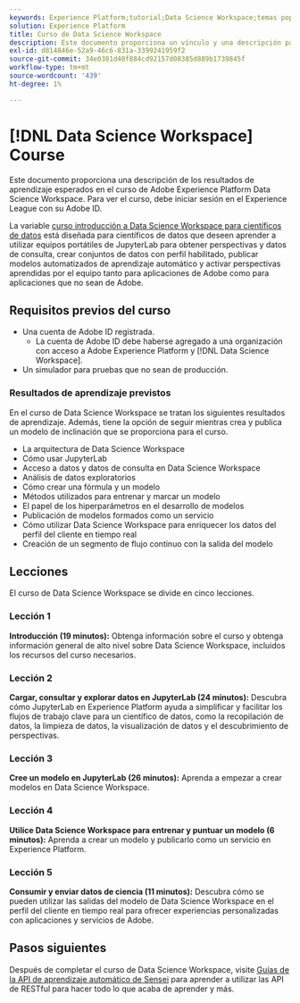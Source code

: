 ```yaml
---
keywords: Experience Platform;tutorial;Data Science Workspace;temas populares;curso de ciencia de datos;curso;dsw
solution: Experience Platform
title: Curso de Data Science Workspace
description: Este documento proporciona un vínculo y una descripción para el curso de Adobe Experience Platform Data Science Workspace.
exl-id: d814846e-52a9-46c6-831a-3399241959f2
source-git-commit: 34e0381d40f884cd92157d08385d889b1739845f
workflow-type: tm+mt
source-wordcount: '439'
ht-degree: 1%

---
```



# [!DNL Data Science Workspace] Course

Este documento proporciona una descripción de los resultados de aprendizaje esperados en el curso de Adobe Experience Platform Data Science Workspace. Para ver el curso, debe iniciar sesión en el Experience League con su Adobe ID.

La variable [curso introducción a Data Science Workspace para científicos de datos](https://experienceleague.adobe.com/?recommended=ExperiencePlatform-U-1-2021.1.dsw) está diseñada para científicos de datos que deseen aprender a utilizar equipos portátiles de JupyterLab para obtener perspectivas y datos de consulta, crear conjuntos de datos con perfil habilitado, publicar modelos automatizados de aprendizaje automático y activar perspectivas aprendidas por el equipo tanto para aplicaciones de Adobe como para aplicaciones que no sean de Adobe.

## Requisitos previos del curso

- Una cuenta de Adobe ID registrada.
   - La cuenta de Adobe ID debe haberse agregado a una organización con acceso a Adobe Experience Platform y [!DNL Data Science Workspace].
- Un simulador para pruebas que no sean de producción.

### Resultados de aprendizaje previstos

En el curso de Data Science Workspace se tratan los siguientes resultados de aprendizaje. Además, tiene la opción de seguir mientras crea y publica un modelo de inclinación que se proporciona para el curso.

- La arquitectura de Data Science Workspace
- Cómo usar JupyterLab
- Acceso a datos y datos de consulta en Data Science Workspace
- Análisis de datos exploratorios
- Cómo crear una fórmula y un modelo
- Métodos utilizados para entrenar y marcar un modelo
- El papel de los hiperparámetros en el desarrollo de modelos
- Publicación de modelos formados como un servicio
- Cómo utilizar Data Science Workspace para enriquecer los datos del perfil del cliente en tiempo real
- Creación de un segmento de flujo continuo con la salida del modelo

## Lecciones

El curso de Data Science Workspace se divide en cinco lecciones.

### Lección 1

**Introducción (19 minutos):** Obtenga información sobre el curso y obtenga información general de alto nivel sobre Data Science Workspace, incluidos los recursos del curso necesarios.

### Lección 2

**Cargar, consultar y explorar datos en JupyterLab (24 minutos):** Descubra cómo JupyterLab en Experience Platform ayuda a simplificar y facilitar los flujos de trabajo clave para un científico de datos, como la recopilación de datos, la limpieza de datos, la visualización de datos y el descubrimiento de perspectivas.

### Lección 3

**Cree un modelo en JupyterLab (26 minutos):** Aprenda a empezar a crear modelos en Data Science Workspace.

### Lección 4

**Utilice Data Science Workspace para entrenar y puntuar un modelo (6 minutos):** Aprenda a crear un modelo y publicarlo como un servicio en Experience Platform.

### Lección 5

**Consumir y enviar datos de ciencia (11 minutos):** Descubra cómo se pueden utilizar las salidas del modelo de Data Science Workspace en el perfil del cliente en tiempo real para ofrecer experiencias personalizadas con aplicaciones y servicios de Adobe.

## Pasos siguientes

Después de completar el curso de Data Science Workspace, visite [Guías de la API de aprendizaje automático de Sensei](./api/getting-started.md) para aprender a utilizar las API de RESTful para hacer todo lo que acaba de aprender y más.



